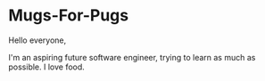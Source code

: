 # Mugs-For-Pugs

Hello everyone,

I'm an aspiring future software engineer, trying to learn as much as possible.
I love food.
